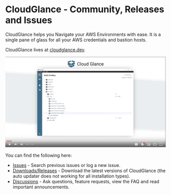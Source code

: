 # CloudGlance - Community, Releases and Issues

CloudGlance helps you Navigate your AWS Environments with ease. It is a single pane of glass for all your 
AWS credentials and bastion hosts.

CloudGlance lives at [cloudglance.dev](https://cloudglance.dev/).


[![Cloud Glance Intro](.imgs/youtube_preview.png)](http://www.youtube.com/watch?v=FCEdAgW85jw "Cloud Glance Intro")

You can find the following here:

- [Issues](https://github.com/Systanics/CloudGlance/issues) - Search previous issues or log a new issue.
- [Downloads/Releases](https://github.com/Systanics/CloudGlance/releases) - Download the latest versions of CloudGlance (the auto updater does not working for all installation types).
- [Discussions](https://github.com/Systanics/CloudGlance/discussions) - Ask questions, feature requests, view the FAQ and read important announcements. 

